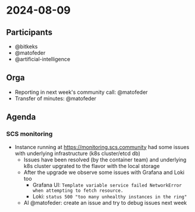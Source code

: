 # 2024-08-09

## Participants

- @bitkeks
- @matofeder
- @artificial-intelligence

## Orga

* Reporting in next week's community call: @matofeder
* Transfer of minutes: @matofeder

## Agenda

### SCS monitoring

- Instance running at https://monitoring.scs.community had some issues with underlying infrastructure (k8s cluster/etcd db)
    - Issues have been resolved (by the container team) and underlying k8s cluster upgrated to the flavor with the local storage
    - After the upgrade we observe some issues with Grafana and Loki too 
        - Grafana UI: `Template variable service failed NetworkError when attempting to fetch resource.`
        - Loki: `status 500 "too many unhealthy instances in the ring"`
    - AI @matofeder: create an issue and try to debug issues next week
